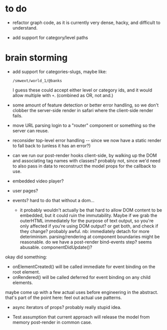 # to do

- refactor graph code, as it is currently very dense, hacky, and difficult to understand.

- add support for category/level paths

# brain storming

- add support for categories-slugs, maybe like:

      /smwext/world_1/@banks
  
  I guess these could accept either level or category ids, and it would
  allow multiple with `+`. (combined as OR, not and.)

- some amount of feature detection or better error handling, so we don't clobber the server-side render in safari where the client-side render fails.

- move URL parsing login to a "router" component or something so the server can reuse.

- reconsider top-level error handling -- since we now have a static render to fall back to (unless it has an error?)

- can we run our post-render hooks client-side, by walking up the DOM and associating tag names with classes? probably not, since we'd need to also pass in data to reconstruct the model props for the callback to use.

- embedded video player?

- user pages?

- events? hard to do that without a dom...
  - it probably wouldn't actually be that hard to allow DOM content to be
    embedded, but it could ruin the immutability. Maybe if we grab the
    outerHTML immediately for the purpose of text output, so you're only
    affected if you're using DOM output? or get both, and check if they change?
    probably awful. nb: immediately detach for more deteriminism.
    parsing/rendering at component boundaries might be reasonable.
    do we have a post-render bind-events step? seems abusable.
    componentDidUpdate()?
    
okay did something:
  - onElementCreated() will be called immediate for event binding on the root element.
  - onRendered() will be called deferred for event binding on any child elements.


maybe come up with a few actual uses before engineering in the abstract.
that's part of the point here: feel out actual use patterns.

- async iterators of props? probably really stupid idea.

- Test assumption that current approach will release the model from memory post-render in common case.

